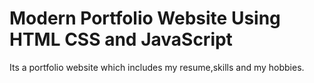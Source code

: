 # Modern Portfolio Website Using HTML CSS and JavaScript

Its a portfolio website which includes my resume,skills and my hobbies.
